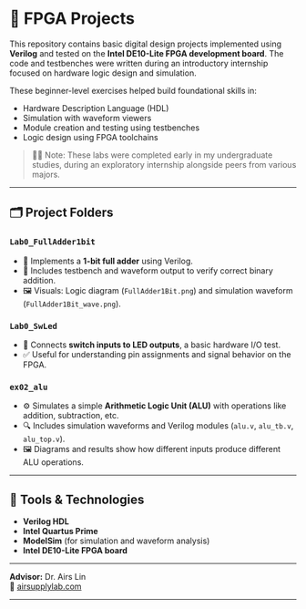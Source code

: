 # 🔌 FPGA Projects

This repository contains basic digital design projects implemented using **Verilog** and tested on the **Intel DE10-Lite FPGA development board**. The code and testbenches were written during an introductory internship focused on hardware logic design and simulation.

These beginner-level exercises helped build foundational skills in:
- Hardware Description Language (HDL)
- Simulation with waveform viewers
- Module creation and testing using testbenches
- Logic design using FPGA toolchains

> 🧑‍💻 Note: These labs were completed early in my undergraduate studies, during an exploratory internship alongside peers from various majors.

---

## 🗂️ Project Folders

### `Lab0_FullAdder1bit`
- 📄 Implements a **1-bit full adder** using Verilog.
- 🧪 Includes testbench and waveform output to verify correct binary addition.
- 🖼️ Visuals: Logic diagram (`FullAdder1Bit.png`) and simulation waveform (`FullAdder1Bit_wave.png`).

### `Lab0_SwLed`
- 🔁 Connects **switch inputs to LED outputs**, a basic hardware I/O test.
- ✅ Useful for understanding pin assignments and signal behavior on the FPGA.

### `ex02_alu`
- ⚙️ Simulates a simple **Arithmetic Logic Unit (ALU)** with operations like addition, subtraction, etc.
- 🔍 Includes simulation waveforms and Verilog modules (`alu.v`, `alu_tb.v`, `alu_top.v`).
- 🖼️ Diagrams and results show how different inputs produce different ALU operations.

---

## 🧰 Tools & Technologies
- **Verilog HDL**
- **Intel Quartus Prime**
- **ModelSim** (for simulation and waveform analysis)
- **Intel DE10-Lite FPGA board**

---

**Advisor:** Dr. Airs Lin  
🔗 [airsupplylab.com](http://www.airsupplylab.com)

---
